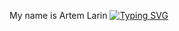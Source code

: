 My name is Artem Larin
[![Typing SVG](https://readme-typing-svg.herokuapp.com?color=%2336BCF7&lines=Java+backend+developer)](https://git.io/typing-svg)

